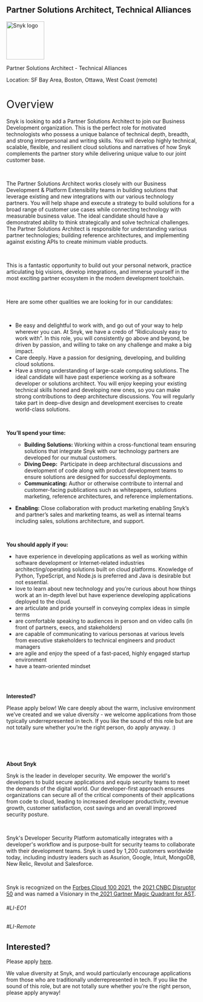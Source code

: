 Partner Solutions Architect, Technical Alliances
---

<img src="https://res.cloudinary.com/snyk/image/upload/v1537345894/press-kit/brand/logo-black.png" width="100" alt="Snyk logo" />

<p><span style="font-weight: 400;">Partner Solutions Architect - Technical Alliances</span></p>
<p><span style="font-weight: 400;">Location: SF Bay Area, Boston, Ottawa, West Coast (remote)</span></p>
<h1><span style="font-weight: 400;">Overview</span></h1>
<p><span style="font-weight: 400;">Snyk is looking to add a Partner Solutions Architect to join our Business Development organization. This is the perfect role for </span><span style="font-weight: 400;">motivated technologists who possess a unique balance of technical depth, breadth, and strong interpersonal and writing skills. </span><span style="font-weight: 400;">You will </span><span style="font-weight: 400;">develop highly technical, scalable, flexible, and resilient cloud solutions </span><span style="font-weight: 400;">and narratives of how Snyk complements the partner story while delivering unique value to our joint customer base.&nbsp;</span></p>
<p>&nbsp;</p>
<p><span style="font-weight: 400;">The Partner Solutions Architect works closely with our Business Development &amp; Platform Extensibility teams in building solutions that leverage existing and new integrations with our various technology partners. </span><span style="font-weight: 400;">You will help shape and execute a strategy to build solutions for a broad range of customer use cases while connecting technology with measurable business value. The ideal candidate should have a demonstrated ability to think strategically and solve technical challenges. </span><span style="font-weight: 400;">The Partner Solutions Architect is responsible for understanding various partner technologies; building reference architectures, and implementing against existing APIs to create minimum viable products.</span></p>
<p>&nbsp;</p>
<p><span style="font-weight: 400;">This is a fantastic opportunity to build out your personal network, practice articulating big visions, develop integrations, and immerse yourself in the most exciting partner ecosystem in the modern development toolchain.</span></p>
<p>&nbsp;</p>
<p><span style="font-weight: 400;">Here are some other qualities we are looking for in our candidates:</span></p>
<p>&nbsp;</p>
<ul>
<li style="font-weight: 400;"><span style="font-weight: 400;">Be easy and delightful to work with, and go out of your way to help wherever you can. At Snyk, we have a credo of “Ridiculously easy to work with”. In this role, you will consistently go above and beyond, be driven by passion, and willing to take on any challenge and make a big impact.</span></li>
<li style="font-weight: 400;"><span style="font-weight: 400;">Care deeply. Have a passion for designing, developing, and building cloud solutions.</span></li>
<li style="font-weight: 400;"><span style="font-weight: 400;">Have a strong understanding of large-scale computing solutions. The ideal candidate will have past experience working as a software developer or solutions architect. You will enjoy keeping your existing technical skills honed and developing new ones, so you can make strong contributions to deep architecture discussions. You will regularly take part in deep-dive design and development exercises to create world-class solutions.</span></li>
</ul>
<p>&nbsp;</p>
<p><strong>You’ll spend your time:</strong></p>
<ul>
<ul>
<li style="font-weight: 400;"><strong>Building Solutions:</strong> <span style="font-weight: 400;">Working within a cross-functional team ensuring solutions that integrate Snyk with our technology partners are developed for our mutual customers.&nbsp;</span></li>
<li style="font-weight: 400;"><strong>Diving Deep:</strong><span style="font-weight: 400;">&nbsp; </span><span style="font-weight: 400;">Participate in deep architectural discussions and development of code along with product development teams to ensure solutions are designed for successful deployments.</span></li>
<li style="font-weight: 400;"><strong>Communicating:</strong> <span style="font-weight: 400;">Author or otherwise contribute to internal and customer-facing publications such as whitepapers, solutions marketing, reference architectures, and reference implementations.</span></li>
</ul>
</ul>
<ul>
<li><strong>Enabling: </strong><span style="font-weight: 400;">Close collaboration with product marketing enabling Snyk’s and partner’s sales and marketing teams, a</span><span style="font-weight: 400;">s well as internal teams including sales, solutions architecture, and support.</span></li>
</ul>
<p>&nbsp;</p>
<p><strong>You should apply if you:</strong></p>
<ul>
<li style="font-weight: 400;"><span style="font-weight: 400;">have experience</span><span style="font-weight: 400;"> in developing applications as well as working within software development or Internet-related industries architecting/operating solutions built on cloud platforms. Knowledge of Python, TypeScript, and Node.js is preferred and Java is desirable but not essential.</span></li>
<li style="font-weight: 400;"><span style="font-weight: 400;">love to learn about new technology and you’re curious about how things work at an in-depth level but have experience developing applications deployed to the cloud.</span></li>
<li style="font-weight: 400;"><span style="font-weight: 400;">are articulate and pride yourself in conveying complex ideas in simple terms&nbsp;</span></li>
<li style="font-weight: 400;"><span style="font-weight: 400;">are comfortable speaking to audiences in person and on video calls (in front of partners, execs, and stakeholders)</span></li>
<li style="font-weight: 400;"><span style="font-weight: 400;">are capable of communicating to various personas at various levels from executive stakeholders to technical engineers and product managers</span></li>
<li style="font-weight: 400;"><span style="font-weight: 400;">are agile and enjoy the speed of a fast-paced, highly engaged startup environment</span></li>
<li style="font-weight: 400;"><span style="font-weight: 400;">have a team-oriented mindset</span></li>
</ul>
<p><br><br></p>
<p><strong>Interested?</strong></p>
<p><span style="font-weight: 400;">Please apply below! We care deeply about the warm, inclusive environment we’ve created and we value diversity - we welcome applications from those typically underrepresented in tech. If you like the sound of this role but are not totally sure whether you’re the right person, do apply anyway. :)</span></p>
<h3><br><br></h3>
<p><strong>About Snyk</strong></p>
<p><span style="font-weight: 400;">Snyk is the leader in developer security. We empower the world's developers to build secure applications and equip security teams to meet the demands of the digital world. Our developer-first approach ensures organizations can secure all of the critical components of their applications from code to cloud, leading to increased developer productivity, revenue growth, customer satisfaction, cost savings and an overall improved security posture.&nbsp;</span></p>
<p>&nbsp;</p>
<p><span style="font-weight: 400;">Snyk's Developer Security Platform automatically integrates with a developer's workflow and is purpose-built for security teams to collaborate with their development teams. Snyk is used by 1,200 customers worldwide today, including industry leaders such as Asurion, Google, Intuit, MongoDB, New Relic, Revolut and Salesforce.</span></p>
<p>&nbsp;</p>
<p><span style="font-weight: 400;">Snyk is recognized on the </span><a href="https://www.forbes.com/cloud100/#6f24b5ba5f94"><span style="font-weight: 400;">Forbes Cloud 100 2021</span></a><span style="font-weight: 400;">, the </span><a href="https://www.cnbc.com/2021/05/25/these-are-the-2021-cnbc-disruptor-50-companies.html"><span style="font-weight: 400;">2021 CNBC Disruptor 50</span></a><span style="font-weight: 400;"> and was named a Visionary in the</span><a href="https://snyk.io/blog/snyk-visionary-2021-gartner-magic-quadrant-for-ast/"><span style="font-weight: 400;"> 2021 Gartner Magic Quadrant for AST</span></a><span style="font-weight: 400;">.</span></p>
<h6>#LI-EO1</h6>
<h6>#LI-Remote</h6>

Interested?
---

Please apply [here](https://boards.greenhouse.io/snyk/jobs/5554027002#app).

We value diversity at Snyk, and would particularly encourage applications from those who are traditionally underrepresented in tech.
If you like the sound of this role, but are not totally sure whether you’re the right person, please apply anyway!
